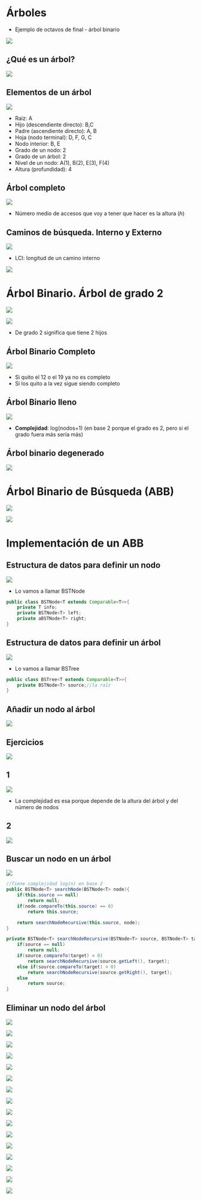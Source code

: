 # Árboles

- Ejemplo de octavos de final - árbol binario

![](./img/Pasted%20image%2020231010161650.png)

## ¿Qué es un árbol?

![](./img/Pasted%20image%2020231010161925.png)

## Elementos de un árbol

![](./img/Pasted%20image%2020231017151227.png)

- Raíz: A
- Hijo (descendiente directo): B,C
- Padre (ascendiente directo): A, B
- Hoja (nodo terminal): D, F, G, C
- Nodo interior: B, E
- Grado de un nodo: 2
- Grado de un árbol: 2
- Nivel de un nodo: A(1), B(2), E(3), F(4) 
- Altura (profundidad): 4

## Árbol completo

![](./img/Pasted%20image%2020231010162011.png)

- Número medio de accesos que voy a tener que hacer es la altura (*h*)

## Caminos de búsqueda. Interno y Externo

![](./img/Pasted%20image%2020231010162738.png)

- LCI: longitud de un camino interno

![](./img/Pasted%20image%2020231010162756.png)

# Árbol Binario. Árbol de grado 2

![](./img/Pasted%20image%2020231010163205.png)

![](./img/Pasted%20image%2020231017151553.png)

- De grado 2 significa que tiene 2 hijos

## Árbol Binario Completo

![](./img/Pasted%20image%2020231017151722.png)

- Si quito el 12 o el 19 ya no es completo
- Si los quito a la vez sigue siendo completo

## Árbol Binario lleno

![](./img/Pasted%20image%2020231017151912.png)

- **Complejidad**: log(nodos+1) (en base 2 porque el grado es 2, pero si el grado fuera más sería más)

## Árbol binario degenerado

![](./img/Pasted%20image%2020231017153809.png)

# Árbol Binario de Búsqueda (ABB)

![](./img/Pasted%20image%2020231017150942.png)

![](./img/Pasted%20image%2020231017152714.png)

# Implementación de un ABB

## Estructura de datos para definir un nodo

![](./img/Pasted%20image%2020231017153124.png)

- Lo vamos a llamar BSTNode
````java
public class BSTNode<T extends Comparable<T>>{
	private T info;
	private BSTNode<T> left;
	private aBSTNode<T> right;
}
````

## Estructura de datos para definir un árbol

![](./img/Pasted%20image%2020231017153150.png)

- Lo vamos a llamar BSTree
````java
public class BSTree<T extends Comparable<T>>{
	private BSTNode<T> source;//la raíz
}
````

## Añadir un nodo al árbol

![](./img/Pasted%20image%2020231017155602.png)

## Ejercicios

![](./img/Pasted%20image%2020231017160415.png)

## 1

![](./img/Pasted%20image%2020231017161151.png)

- La complejidad es esa porque depende de la altura del árbol y del número de nodos

## 2

![](./img/Pasted%20image%2020231017162405.png)

## Buscar un nodo en un árbol

![](./img/Pasted%20image%2020231017162627.png)

````java
//Tiene complejidad log(n) en base 2
public BSTNode<T> searchNode(BSTNode<T> node){
	if(this.source == null)
		return null;
	if(node.compareTo(this.source) == 0)
		return this.source;

	return searchNodeRecursive(this.source, node);
}

private BSTNode<T> searchNodeRecursive(BSTNode<T> source, BSTNode<T> target){
	if(source == null)
		return null;
	if(source.compareTo(target) < 0)
		return searchNodeRecursive(source.getLeft(), target);
	else if(source.compareTo(target) > 0)
		return searchNodeRecursive(source.getRight(), target);
	else
		return source;
}
````

## Eliminar un nodo del árbol

![](./img/Pasted%20image%2020231017164500.png)

![](./img/Pasted%20image%2020231017164527.png)

![](./img/Pasted%20image%2020231017164649.png)

![](./img/Pasted%20image%2020231017164718.png)

![](./img/Pasted%20image%2020231017164733.png)

![](./img/Pasted%20image%2020231017164747.png)

![](./img/Pasted%20image%2020231017164832.png)

![](./img/Pasted%20image%2020231017164845.png)

![](./img/Pasted%20image%2020231017164859.png)

![](./img/Pasted%20image%2020231017164916.png)

![](./img/Pasted%20image%2020231017164932.png)

![](./img/Pasted%20image%2020231017164959.png)

![](./img/Pasted%20image%2020231017165014.png)

![](./img/Pasted%20image%2020231017165030.png)

![](./img/Pasted%20image%2020231017165046.png)

![](./img/Pasted%20image%2020231017165100.png)

